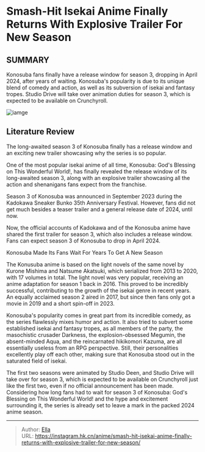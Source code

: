 # Smash-Hit Isekai Anime Finally Returns With Explosive Trailer For New Season


## SUMMARY 



  Konosuba fans finally have a release window for season 3, dropping in April 2024, after years of waiting.   Konosuba&#39;s popularity is due to its unique blend of comedy and action, as well as its subversion of isekai and fantasy tropes.   Studio Drive will take over animation duties for season 3, which is expected to be available on Crunchyroll.  

![iamge](https://static1.srcdn.com/wordpress/wp-content/uploads/2023/11/konosuba-god-s-blessing-on-this-wonderful-world.jpg)

## Literature Review

The long-awaited season 3 of Konosuba finally has a release window and an exciting new trailer showcasing why the series is so popular.




One of the most popular isekai anime of all time, Konosuba: God&#39;s Blessing on This Wonderful World!, has finally revealed the release window of its long-awaited season 3, along with an explosive trailer showcasing all the action and shenanigans fans expect from the franchise.




Season 3 of Konosuba was announced in September 2023 during the Kadokawa Sneaker Bunko 35th Anniversary Festival. However, fans did not get much besides a teaser trailer and a general release date of 2024, until now.


 

Now, the official accounts of Kadokawa and of the Konosuba anime have shared the first trailer for season 3, which also includes a release window. Fans can expect season 3 of Konosuba to drop in April 2024.


 Konosuba Made Its Fans Wait For Years To Get A New Season 
          

The Konusuba anime is based on the light novels of the same novel by Kurone Mishima and Natsume Akatsuki, which serialized from 2013 to 2020, with 17 volumes in total. The light novel was very popular, receiving an anime adaptation for season 1 back in 2016. This proved to be incredibly successful, contributing to the growth of the isekai genre in recent years. An equally acclaimed season 2 aired in 2017, but since then fans only got a movie in 2019 and a short spin-off in 2023.




Konosuba&#39;s popularity comes in great part from its incredible comedy, as the series flawlessly mixes humor and action. It also tried to subvert some established isekai and fantasy tropes, as all members of the party, the masochistic crusader Darkness, the explosion-obsessed Megumin, the absent-minded Aqua, and the reincarnated hikikomori Kazuma, are all essentially useless from an RPG perspective. Still, their personalities excellently play off each other, making sure that Konosuba stood out in the saturated field of isekai.


 

The first two seasons were animated by Studio Deen, and Studio Drive will take over for season 3, which is expected to be available on Crunchyroll just like the first two, even if no official announcement has been made. Considering how long fans had to wait for season 3 of Konosuba: God&#39;s Blessing on This Wonderful World! and the hype and excitement surrounding it, the series is already set to leave a mark in the packed 2024 anime season.






---

> Author: [Ella](https://instagram.hk.cn/)  
> URL: https://instagram.hk.cn/anime/smash-hit-isekai-anime-finally-returns-with-explosive-trailer-for-new-season/  

